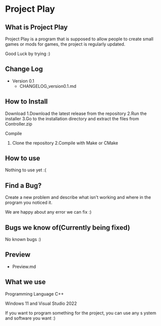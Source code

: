 # Project Play
## What is Project Play
Project Play is a program that is supposed to allow people to create small games or mods for games,
the project is regularly updated.

Good Luck by trying :)

## Change Log
- Version 0.1
  - CHANGELOG_version0.1.md

## How to Install
Download
1.Download the latest release from the repository
2.Run the installer
3.Go to the installation directory and extract the files from Controller.zip

Compile
1. Clone the repository
2.Compile with Make or CMake

## How to use

Nothing to use yet :(

## Find a Bug?
Create a new problem and describe what isn't working
and where in the program you noticed it.

We are happy about any error we can fix :)

## Bugs we know of(Currently being fixed)

No known bugs :)

## Preview
- Preview.md

## What we use
Programming Language C++

Windows 11 and Visual Studio 2022

If you want to program something for the project, you can use any s ystem and software you want :)